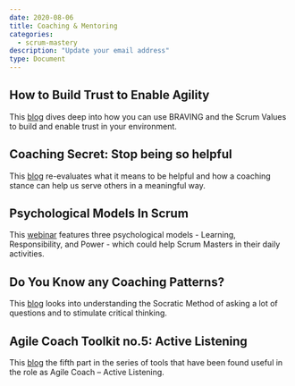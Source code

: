```yaml
---
date: 2020-08-06
title: Coaching & Mentoring
categories:
  - scrum-mastery
description: "Update your email address"
type: Document
---
```

## How to Build Trust to Enable Agility
This [blog](https://www.scrum.org/resources/blog/how-build-trust-enable-agility) dives deep into how you can use BRAVING and the Scrum Values to build and enable trust in your environment.

## Coaching Secret: Stop being so helpful
This [blog](https://www.agilesocks.com/coaching-secrets-stop-being-helpful/) re-evaluates what it means to be helpful and how a coaching stance can help us serve others in a meaningful way.

## Psychological Models In Scrum
This [webinar](https://youtu.be/fyDYpGCuvaA) features three psychological models - Learning, Responsibility, and Power - which could help Scrum Masters in their daily activities.

## Do You Know any Coaching Patterns?
This [blog](https://www.scrum.org/resources/blog/do-you-know-any-coaching-patterns) looks into understanding the Socratic Method of asking a lot of questions and to stimulate critical thinking.

## Agile Coach Toolkit no.5: Active Listening
This [blog](https://www.scrum.org/resources/blog/agile-coach-toolkit-5-active-listening) the fifth part in the series of tools that have been found useful in the role as Agile Coach – Active Listening.
